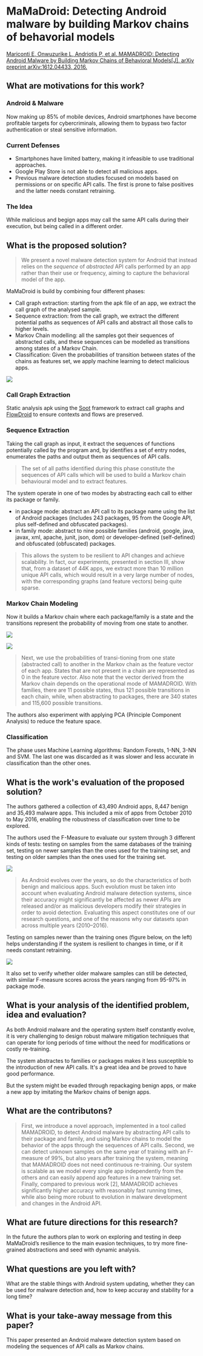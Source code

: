 # MaMaDroid: Detecting Android malware by building Markov chains of behavorial models

[Mariconti E, Onwuzurike L, Andriotis P, et al. MAMADROID: Detecting Android Malware by Building Markov Chains of Behavioral Models[J]. arXiv preprint arXiv:1612.04433, 2016.](https://arxiv.org/abs/1612.04433)

## What are motivations for this work?
### Android & Malware
Now making up 85% of mobile devices, Android smartphones have become profitable targets for cybercriminals, allowing them to bypass two factor authentication or steal sensitive information.

### Current Defenses
- Smartphones have limited battery, making it infeasible to use traditional approaches.
- Google Play Store is not able to detect all malicious apps.
- Previous malware detection studies focused on models based on permissions or on specific API calls. The first is prone to false positives and the latter needs constant retraining.

### The Idea
While malicious and begign apps may call the same API calls during their execution, but being called in a different order.

## What is the proposed solution?
>We present a novel malware detection system for Android that instead relies on the *sequence* of *abstracted* API calls performed by an app rather than their use or frequency, aiming to capture the behavioral model of the app.

MaMaDroid is build by combining four different phases:
- Call graph extraction: starting from the apk file of an app, we extract the call graph of the analysed sample.
- Sequence extraction: from the call graph, we extract the different potential paths as sequences of API calls and abstract all those calls to higher levels.
- Markov Chain modelling: all the samples got their sequences of abstracted calls, and these sequences can be modelled as transitions among states of a Markov Chain.
- Classification: Given the probabilities of transition between states of the chains as features set, we apply machine learning to detect malicious apps.

![](1.png)

### Call Graph Extraction
Static analysis apk using the [Soot](https://sable.github.io/soot/) framework to extract call graphs and [FlowDroid](https://blogs.uni-paderborn.de/sse/tools/flowdroid/) to ensure contexts and flows are preserved.

### Sequence Extraction
Taking the call graph as input, it extract the sequences of functions potentially called by the program and, by identifies a set of entry nodes, enumerates the paths and output them as sequences of API calls.

>The set of all paths identified during this phase constitute the sequences of API calls which will be used to build a Markov chain behavioural model and to extract features.

The system operate in one of two modes by abstracting each call to either its package or family.
- in package mode: abstract an API call to its package name using the list of Android packages (includes 243 packages, 95 from the Google API, plus self-defined and obfuscated packages).
- in family mode: abstract to nine possible families (android, google, java, javax, xml, apache, junit, json, dom) or developer-defined (self-defined) and obfuscated (obfuscated) packages.

>This allows the system to be resilient to API changes and achieve scalability. In fact, our experiments, presented in section III, show that, from a dataset of 44K apps, we extract more than 10 million unique API calls, which would result in a very large number of nodes, with the corresponding graphs (and feature vectors) being quite sparse.

### Markov Chain Modeling
Now it builds a Markov chain where each package/family is a state and the transitions represent the probability of moving from one state to another.

![](./2.png)

![](./3.png)

>Next, we use the probabilities of transi-tioning from one state (abstracted call) to another in the Markov chain as the feature vector of each app. States that are not present in a chain are represented as 0 in the feature vector. Also note that the vector derived from the Markov chain depends on the operational mode of MAMADROID. With families, there are 11 possible states, thus 121 possible transitions in each chain, while, when abstracting to packages, there are 340 states and 115,600 possible transitions.

The authors also experiment with applying PCA (Principle Component Analysis) to reduce the feature space.

### Classification
The phase uses Machine Learning algorithms: Random Forests, 1-NN, 3-NN and SVM. The last one was discarded as it was slower and less accurate in classification than the other ones.

## What is the work's evaluation of the proposed solution?
The authors gathered a collection of 43,490 Android apps, 8,447 benign and 35,493 malware apps. This included a mix of apps from October 2010 to May 2016, enabling the robustness of classification over time to be explored.

 The authors used the F-Measure to evaluate our system through 3 different kinds of tests: testing on samples from the same databases of the training set, testing on newer samples than the ones used for the training set, and testing on older samples than the ones used for the training set.

 ![](./4.png)

 >As Android evolves over the years, so do the characteristics of both benign and malicious apps. Such evolution must be taken into account when evaluating Android malware detection systems, since their accuracy might significantly be affected as newer APIs are released and/or as malicious developers modify their strategies in order to avoid detection. Evaluating this aspect constitutes one of our research questions, and one of the reasons why our datasets span across multiple years (2010–2016).

 Testing on samples newer than the training ones (figure below, on the left) helps understanding if the system is resilient to changes in time, or if it needs constant retraining.

 ![](./5.png)

 It also set to verify whether older malware samples can still be detected, with similar F-measure scores across the years ranging from 95-97% in package mode.

## What is your analysis of the identified problem, idea and evaluation?
As both Android malware and the operating system itself constantly evolve, it is very challenging to design robust malware mitigation techniques that can operate for long periods of time without the need for modifications or costly re-training.

The system abstractes to families or packages makes it less susceptible to the introduction of new API calls. It's a great idea and be proved to have good performance.

But the system might be evaded through repackaging benign apps, or make a new app by imitating the Markov chains of benign apps.

## What are the contributons?
>First, we introduce a novel approach, implemented in a tool called MAMADROID, to detect Android malware by abstracting API calls to their package and family, and using Markov chains to model the behavior of the apps through the sequences of API calls. Second, we can detect unknown samples on the same year of training with an F-measure of 99%, but also years after training the system, meaning that MAMADROID does not need continuous re-training. Our system is scalable as we model every single app independently from the others and can easily append app features in a new training set. Finally, compared to previous work [2], MAMADROID achieves significantly higher accuracy with reasonably fast running times, while also being more robust to evolution in malware development and changes in the Android API.

## What are future directions for this research?
In the future the authors plan to work on exploring and testing in deep MaMaDroid’s resilience to the main evasion techniques, to try more fine-grained abstractions and seed with dynamic analysis.

## What questions are you left with?
What are the stable things with Android system updating, whether they can be used for malware detection and, how to keep accuray and stability for a long time?

## What is your take-away message from this paper?
This paper presented an Android malware detection system based on modeling the sequences of API calls as Markov chains.

